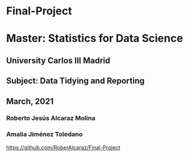 # Final-Project

# Master: Statistics for Data Science
## University Carlos III Madrid
## Subject: Data Tidying and Reporting
## March, 2021
### Roberto Jesús Alcaraz Molina
### Amalia Jiménez Toledano

https://github.com/RoberAlcaraz/Final-Project